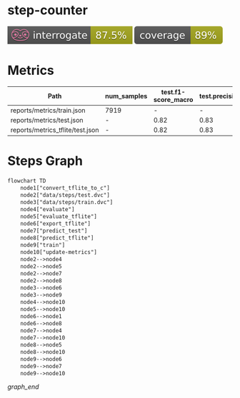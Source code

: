 # step-counter

<p align="left">
    <a href="" alt="Interrogate">
        <img src="interrogate_badge.svg" /></a>
    <a href="" alt="Coverage">
        <img src="coverage_badge.svg" /></a>
</p>

# Metrics
| Path                             | num_samples   | test.f1-score_macro   | test.precision_macro   | test.predicted_step_count   | test.recall_macro   | test.roc_auc   | test.support_macro   | test.target_step_count   | train.accuracy   | train.f1_macro   | train.precision_macro   | train.recall_macro   | validation.accuracy   | validation.f1_macro   | validation.precision_macro   | validation.recall_macro   | validation.threshold_mean   | validation.threshold_std   |
|----------------------------------|---------------|-----------------------|------------------------|-----------------------------|---------------------|----------------|----------------------|--------------------------|------------------|------------------|-------------------------|----------------------|-----------------------|-----------------------|------------------------------|---------------------------|-----------------------------|----------------------------|
| reports/metrics/train.json       | 7919          | -                     | -                      | -                           | -                   | -              | -                    | -                        | 0.87             | 0.79             | 0.76                    | 0.85                 | 0.9                   | 0.8                   | 0.8                          | 0.8                       | 0.7                         | 0.05                       |
| reports/metrics/test.json        | -             | 0.82                  | 0.83                   | 53                          | 0.81                | 0.92           | 1585.0               | 45                       | -                | -                | -                       | -                    | -                     | -                     | -                            | -                         | -                           | -                          |
| reports/metrics_tflite/test.json | -             | 0.82                  | 0.83                   | 53                          | 0.81                | 0.92           | 1585.0               | 45                       | -                | -                | -                       | -                    | -                     | -                     | -                            | -                         | -                           | -                          |

# Steps Graph
```mermaid
flowchart TD
	node1["convert_tflite_to_c"]
	node2["data/steps/test.dvc"]
	node3["data/steps/train.dvc"]
	node4["evaluate"]
	node5["evaluate_tflite"]
	node6["export_tflite"]
	node7["predict_test"]
	node8["predict_tflite"]
	node9["train"]
	node10["update-metrics"]
	node2-->node4
	node2-->node5
	node2-->node7
	node2-->node8
	node3-->node6
	node3-->node9
	node4-->node10
	node5-->node10
	node6-->node1
	node6-->node8
	node7-->node4
	node7-->node10
	node8-->node5
	node8-->node10
	node9-->node6
	node9-->node7
	node9-->node10
```
_graph_end_

